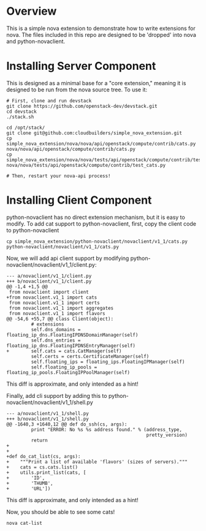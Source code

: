 Overview
========
This is a simple nova extension to demonstrate how to write extensions for
nova.  The files included in this repo are designed to be 'dropped' into nova
and python-novaclient.

Installing Server Component
===========================
This is designed as a minimal base for a "core extension," meaning it is
designed to be run from the nova source tree.  To use it:

    # First, clone and run devstack
    git clone https://github.com/openstack-dev/devstack.git
    cd devstack
    ./stack.sh

    cd /opt/stack/
    git clone git@github.com:cloudbuilders/simple_nova_extension.git
    cp simple_nova_extension/nova/nova/api/openstack/compute/contrib/cats.py nova/nova/api/openstack/compute/contrib/cats.py
    cp simple_nova_extension/nova/nova/tests/api/openstack/compute/contrib/test_cats.py nova/nova/tests/api/openstack/compute/contrib/test_cats.py

    # Then, restart your nova-api process!

Installing Client Component
===========================
python-novaclient has no direct extension mechanism, but it
is easy to modify.  To add cat support to python-novaclient,
first, copy the client code to python-novaclient

    cp simple_nova_extension/python-novaclient/novaclient/v1_1/cats.py python-novaclient/novaclient/v1_1/cats.py

Now, we will add api client support by modifying python-novaclient/novaclient/v1_1/client.py:

    --- a/novaclient/v1_1/client.py
    +++ b/novaclient/v1_1/client.py
    @@ -1,4 +1,5 @@
     from novaclient import client
    +from novaclient.v1_1 import cats
     from novaclient.v1_1 import certs
     from novaclient.v1_1 import aggregates
     from novaclient.v1_1 import flavors
    @@ -54,6 +55,7 @@ class Client(object):
             # extensions
             self.dns_domains = floating_ip_dns.FloatingIPDNSDomainManager(self)
             self.dns_entries = floating_ip_dns.FloatingIPDNSEntryManager(self)
    +        self.cats = cats.CatManager(self)
             self.certs = certs.CertificateManager(self)
             self.floating_ips = floating_ips.FloatingIPManager(self)
             self.floating_ip_pools = floating_ip_pools.FloatingIPPoolManager(self)

This diff is approximate, and only intended as a hint!

Finally, add cli support by adding this to python-novaclient/novaclient/v1_1/shell.py

    --- a/novaclient/v1_1/shell.py
    +++ b/novaclient/v1_1/shell.py
    @@ -1640,3 +1640,12 @@ def do_ssh(cs, args):
             print "ERROR: No %s %s address found." % (address_type,
                                                       pretty_version)
             return
    +
    +
    +def do_cat_list(cs, args):
    +    """Print a list of available 'flavors' (sizes of servers)."""
    +    cats = cs.cats.list()
    +    utils.print_list(cats, [
    +        'ID',
    +        'THUMB',
    +        'URL'])

This diff is approximate, and only intended as a hint!

Now, you should be able to see some cats!

    nova cat-list
